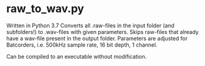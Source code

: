 # raw_to_wav.py

Written in Python 3.7
Converts all .raw-files in the input folder (and subfolders!) to .wav-files with given parameters. Skips raw-files that already have a wav-file present in the output folder.
Parameters are adjusted for Batcorders, i.e. 500kHz sample rate, 16 bit depth, 1 channel.

Can be compiled to an executable without modification.
